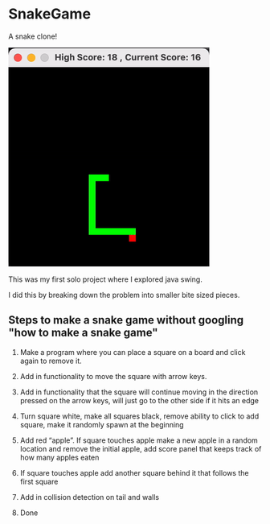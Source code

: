 # SnakeGame

A snake clone! 


![Alt Text](https://github.com/Dodsy/SnakeGame/blob/main/SnakeGame/_gif.gif)


This was my first solo project where I explored java swing.

I did this by breaking down the problem into smaller bite sized pieces.

## Steps to make a snake game without googling "how to make a snake game"

1. Make a program where you can place a square on a board and click again to remove it.

2. Add in functionality to move the square with arrow keys.

3. Add in functionality that the square will continue moving in the direction pressed on the arrow keys, will just go to the other side if it hits an edge

4. Turn square white, make all squares black, remove ability to click to add square, make it randomly spawn at the beginning

5. Add red “apple”. If square touches apple make a new apple in a random location and remove the initial apple, add score panel that keeps track of how many apples eaten

6. If square touches apple add another square behind it that follows the first square

7. Add in collision detection on tail and walls

8. Done

